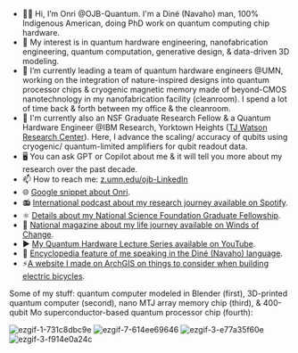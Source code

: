 - 👋🏽 Hi, I’m Onri @OJB-Quantum. I'm a Diné (Navaho) man, 100% Indigenous American, doing PhD work on quantum computing chip hardware.
- 👀 My interest is in quantum hardware engineering, nanofabrication engineering, quantum computation, generative design, & data-driven 3D modeling.
- 🌱 I’m currently leading a team of quantum hardware engineers @UMN, working on the integration of nature-inspired designs into quantum processor chips & cryogenic magnetic memory made of beyond-CMOS nanotechnology in my nanofabrication facility (cleanroom). I spend a lot of time back & forth between my office & the cleanroom.
- 🏢 I'm currently also an NSF Graduate Research Fellow & a Quantum Hardware Engineer @IBM Research, Yorktown Heights ([TJ Watson Research Center](https://research.ibm.com/labs/yorktown-heights)). Here, I advance the scaling/ accuracy of qubits using cryogenic/ quantum-limited amplifiers for qubit readout data.
- 🖥️ You can ask GPT or Copilot about me & it will tell you more about my research over the past decade.
- 📫 How to reach me: [z.umn.edu/ojb-LinkedIn](https://www.linkedin.com/in/onri-jay-benally-a33816125)
- 🌐 [Google snippet about Onri](https://www.google.com/search?q=onri+benally).
- 📻 [International podcast about my research journey available on Spotify](https://open.spotify.com/episode/3WRkVCatN20bEU65hdjRSH).
- ⚛️ [Details about my National Science Foundation Graduate Fellowship](https://cse.umn.edu/ece/feature-stories/onri-jay-benally-receives-2024-nsf-graduate-research-fellowship).
- 📔 [National magazine about my life journey available on Winds of Change](https://read.nxtbook.com/aises/winds_of_change/summer_2019/cover.html).
- ▶️ [My Quantum Hardware Lecture Series available on YouTube](https://youtube.com/playlist?list=PLD9iE8dbH_2W0ww1HL1gSskSYPcSlf6cd&si=x4Ye02BLP9Xcd7ng).
- 📖 [Encyclopedia feature of me speaking in the Diné (Navaho) language](https://www.omniglot.com/writing/navajo.htm#:~:text=Sample%20text%20in%20Navajo).
- ⚡[A website I made on ArchGIS on things to consider when building electric bicycles](https://experience.arcgis.com/experience/0e0409089f9442bbb4a26493d761aadc).

Some of my stuff: quantum computer modeled in Blender (first), 3D-printed quantum computer (second), nano MTJ array memory chip (third), & 400-qubit Mo superconductor-based quantum processor chip (fourth):

![ezgif-1-731c8dbc9e](https://github.com/OJB-Quantum/OJB-Quantum/assets/88035770/5d88de7b-5330-448a-95fd-6c5b306200c1) ![ezgif-7-614ee69646](https://github.com/OJB-Quantum/OJB-Quantum/assets/88035770/0b49b61d-a971-4024-85d0-85c72ec1cfd7) ![ezgif-3-e77a35f60e](https://github.com/OJB-Quantum/OJB-Quantum/assets/88035770/e0d86f8a-f96e-4d57-b0d9-94675b9c89cc) ![ezgif-3-f914e0a24c](https://github.com/OJB-Quantum/OJB-Quantum/assets/88035770/82d57e11-ff0d-4aad-9694-9359e20fbb06)




<!---
OJB-Quantum/OJB-Quantum is a ✨ special ✨ repository because its `README.md` (this file) appears on your GitHub profile.
You can click the Preview link to take a look at your changes.
--->
